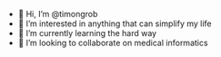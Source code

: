 - 👋 Hi, I’m @timongrob
- 👀 I’m interested in anything that can simplify my life
- 🌱 I’m currently learning the hard way
- 💞️ I’m looking to collaborate on medical informatics

<!---
timongrob/timongrob is a ✨ special ✨ repository because its `README.md` (this file) appears on your GitHub profile.
You can click the Preview link to take a look at your changes.
--->
